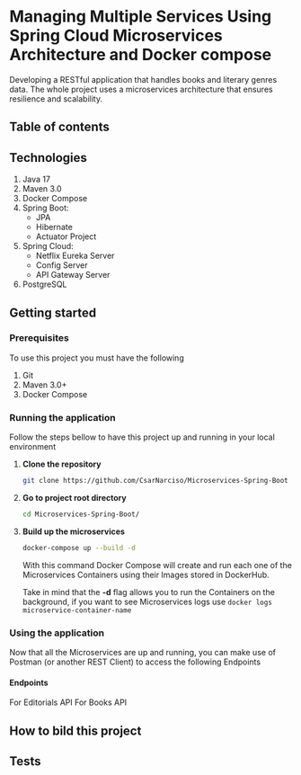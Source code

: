 # Managing Multiple Services Using Spring Cloud Microservices Architecture and Docker compose 

Developing a RESTful application that handles books and literary genres data. The whole project uses a microservices architecture that ensures resilience and scalability.

## Table of contents


## Technologies
1. Java 17
2. Maven 3.0
3. Docker Compose
5. Spring Boot:
   + JPA
   + Hibernate
   + Actuator Project
6. Spring Cloud:
     + Netflix Eureka Server
     + Config Server
     + API Gateway Server
7. PostgreSQL
   
## Getting started

### Prerequisites
To use this project you must have the following
1. Git
3. Maven 3.0+
2. Docker Compose 

### Running the application
Follow the steps bellow to have this project up and running in your local environment

1. **Clone the repository**
    ```bash 
    git clone https://github.com/CsarNarciso/Microservices-Spring-Boot 
    ```
2. **Go to project root directory**
   ```bash
   cd Microservices-Spring-Boot/
   ```
3. **Build up the microservices**
   ```bash
   docker-compose up --build -d
   ```
   With this command Docker Compose will create and run each one of the Microservices Containers using their Images stored in DockerHub.

   Take in mind that the **-d** flag allows you to run the Containers on the background, if you want to see Microservices logs use
   ```docker logs microservice-container-name```

### Using the application

Now that all the Microservices are up and running, you can make use of Postman (or another REST Client) to access the following Endpoints

#### Endpoints
For Editorials API
For Books API

## How to bild this project

## Tests

